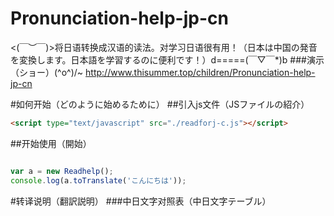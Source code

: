 # Pronunciation-help-jp-cn
<(￣︶￣)>将日语转换成汉语的读法。对学习日语很有用！（日本は中国の発音を変換します。日本語を学習するのに便利です！）d=====(￣▽￣*)b
###演示（ショー）\(^o^)/~
http://www.thisummer.top/children/Pronunciation-help-jp-cn


#如何开始（どのように始めるために）
##引入js文件（JSファイルの紹介）
```html
<script type="text/javascript" src="./readforj-c.js"></script>
```
##开始使用（開始）
```javascript

var a = new Readhelp();
console.log(a.toTranslate('こんにちは'));

```
#转译说明（翻訳説明）
###中日文字对照表（中日文字テーブル）


